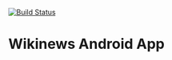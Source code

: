 [![Build Status](https://travis-ci.org/emojahedi/wikinews.svg?branch=master)](https://travis-ci.org/emojahedi/wikinews)

# Wikinews Android App
